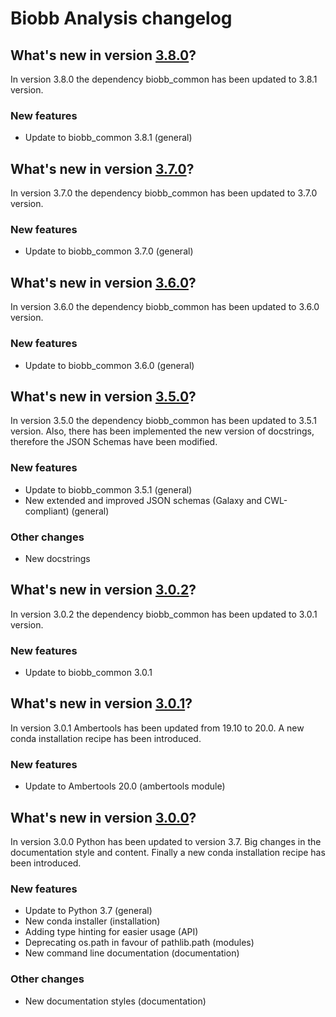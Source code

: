# Biobb Analysis changelog

## What's new in version [3.8.0](https://github.com/bioexcel/biobb_analysis/releases/tag/v3.8.0)?
In version 3.8.0 the dependency biobb_common has been updated to 3.8.1 version. 

### New features

* Update to biobb_common 3.8.1 (general)

## What's new in version [3.7.0](https://github.com/bioexcel/biobb_analysis/releases/tag/v3.7.0)?
In version 3.7.0 the dependency biobb_common has been updated to 3.7.0 version. 

### New features

* Update to biobb_common 3.7.0 (general)

## What's new in version [3.6.0](https://github.com/bioexcel/biobb_analysis/releases/tag/v3.6.0)?
In version 3.6.0 the dependency biobb_common has been updated to 3.6.0 version. 

### New features

* Update to biobb_common 3.6.0 (general)

## What's new in version [3.5.0](https://github.com/bioexcel/biobb_analysis/releases/tag/v3.5.0)?
In version 3.5.0 the dependency biobb_common has been updated to 3.5.1 version. Also, there has been implemented the new version of docstrings, therefore the JSON Schemas have been modified.

### New features

* Update to biobb_common 3.5.1 (general)
* New extended and improved JSON schemas (Galaxy and CWL-compliant) (general)

### Other changes

* New docstrings

## What's new in version [3.0.2](https://github.com/bioexcel/biobb_analysis/releases/tag/v3.0.2)?
In version 3.0.2 the dependency biobb_common has been updated to 3.0.1 version.

### New features

* Update to biobb_common 3.0.1

## What's new in version [3.0.1](https://github.com/bioexcel/biobb_analysis/releases/tag/v3.0.1)?
In version 3.0.1 Ambertools has been updated from 19.10 to 20.0. A new conda installation recipe has been introduced.

### New features

* Update to Ambertools 20.0 (ambertools module)

## What's new in version [3.0.0](https://github.com/bioexcel/biobb_analysis/releases/tag/v3.0.0)?
In version 3.0.0 Python has been updated to version 3.7.
Big changes in the documentation style and content. Finally a new conda installation recipe has been introduced.

### New features

* Update to Python 3.7 (general)
* New conda installer (installation)
* Adding type hinting for easier usage (API)
* Deprecating os.path in favour of pathlib.path (modules)
* New command line documentation (documentation)

### Other changes

* New documentation styles (documentation)